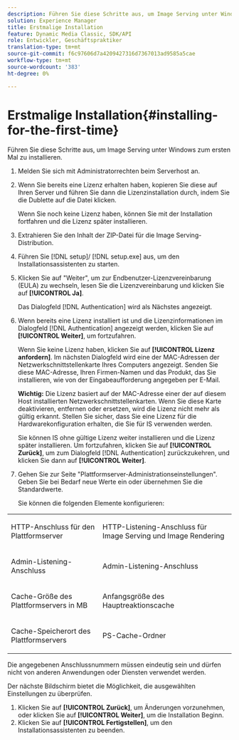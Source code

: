 ```yaml
---
description: Führen Sie diese Schritte aus, um Image Serving unter Windows zum ersten Mal zu installieren.
solution: Experience Manager
title: Erstmalige Installation
feature: Dynamic Media Classic, SDK/API
role: Entwickler, Geschäftspraktiker
translation-type: tm+mt
source-git-commit: f6c97606d7a4209427316d7367013ad9585a5cae
workflow-type: tm+mt
source-wordcount: '383'
ht-degree: 0%

---
```



# Erstmalige Installation{#installing-for-the-first-time}

Führen Sie diese Schritte aus, um Image Serving unter Windows zum ersten Mal zu installieren.

1. Melden Sie sich mit Administratorrechten beim Serverhost an.
1. Wenn Sie bereits eine Lizenz erhalten haben, kopieren Sie diese auf Ihren Server und führen Sie dann die Lizenzinstallation durch, indem Sie die Dublette auf die Datei klicken.

   Wenn Sie noch keine Lizenz haben, können Sie mit der Installation fortfahren und die Lizenz später installieren.
1. Extrahieren Sie den Inhalt der ZIP-Datei für die Image Serving-Distribution.
1. Führen Sie [!DNL setup]/ [!DNL setup.exe] aus, um den Installationsassistenten zu starten.
1. Klicken Sie auf &quot;Weiter&quot;, um zur Endbenutzer-Lizenzvereinbarung (EULA) zu wechseln, lesen Sie die Lizenzvereinbarung und klicken Sie auf **[!UICONTROL Ja]**.

   Das Dialogfeld [!DNL Authentication] wird als Nächstes angezeigt.
1. Wenn bereits eine Lizenz installiert ist und die Lizenzinformationen im Dialogfeld [!DNL Authentication] angezeigt werden, klicken Sie auf **[!UICONTROL Weiter]**, um fortzufahren.

   Wenn Sie keine Lizenz haben, klicken Sie auf **[!UICONTROL Lizenz anfordern]**. Im nächsten Dialogfeld wird eine der MAC-Adressen der Netzwerkschnittstellenkarte Ihres Computers angezeigt. Senden Sie diese MAC-Adresse, Ihren Firmen-Namen und das Produkt, das Sie installieren, wie von der Eingabeaufforderung angegeben per E-Mail.

   **Wichtig:** Die Lizenz basiert auf der MAC-Adresse einer der auf diesem Host installierten Netzwerkschnittstellenkarten. Wenn Sie diese Karte deaktivieren, entfernen oder ersetzen, wird die Lizenz nicht mehr als gültig erkannt. Stellen Sie sicher, dass Sie eine Lizenz für die Hardwarekonfiguration erhalten, die Sie für IS verwenden werden.

   Sie können IS ohne gültige Lizenz weiter installieren und die Lizenz später installieren. Um fortzufahren, klicken Sie auf **[!UICONTROL Zurück]**, um zum Dialogfeld [!DNL Authentication] zurückzukehren, und klicken Sie dann auf **[!UICONTROL Weiter]**.
1. Gehen Sie zur Seite &quot;Plattformserver-Administrationseinstellungen&quot;. Geben Sie bei Bedarf neue Werte ein oder übernehmen Sie die Standardwerte.

   Sie können die folgenden Elemente konfigurieren:

<table id="table_AA5D7674BBBE4AD4B373066AEF413FFD"> 
 <tbody> 
  <tr> 
   <td> <p> HTTP-Anschluss für den Plattformserver </p> </td> 
   <td> <p>HTTP-Listening-Anschluss für Image Serving und Image Rendering </p> </td> 
  </tr> 
  <tr> 
   <td> <p> Admin-Listening-Anschluss </p> </td> 
   <td> <p>Admin-Listening-Anschluss </p> </td> 
  </tr> 
  <tr> 
   <td> <p> Cache-Größe des Plattformservers in MB </p> </td> 
   <td> <p>Anfangsgröße des Hauptreaktionscache </p> </td> 
  </tr> 
  <tr> 
   <td> <p> Cache-Speicherort des Plattformservers </p> </td> 
   <td> <p>PS-Cache-Ordner </p> </td> 
  </tr> 
 </tbody> 
</table>

Die angegebenen Anschlussnummern müssen eindeutig sein und dürfen nicht von anderen Anwendungen oder Diensten verwendet werden.

Der nächste Bildschirm bietet die Möglichkeit, die ausgewählten Einstellungen zu überprüfen.
1. Klicken Sie auf **[!UICONTROL Zurück]**, um Änderungen vorzunehmen, oder klicken Sie auf **[!UICONTROL Weiter]**, um die Installation Beginn.
1. Klicken Sie auf **[!UICONTROL Fertigstellen]**, um den Installationsassistenten zu beenden.
